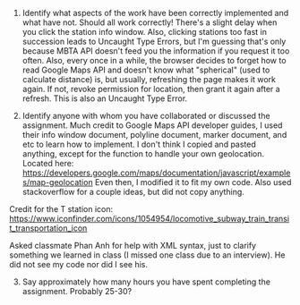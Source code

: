 1. Identify what aspects of the work have been correctly implemented and what have not.
Should all work correctly! There's a slight delay when you click the station info window. Also, clicking stations too fast in succession leads to Uncaught Type Errors, but I'm guessing that's only because MBTA API doesn't feed you the information if you request it too often.  Also, every once in a while, the browser decides to forget how to read Google Maps API and doesn't know what "spherical" (used to calculate distance) is, but usually, refreshing the page makes it work again. If not, revoke permission for location, then grant it again after a refresh. This is also an Uncaught Type Error.

2. Identify anyone with whom you have collaborated or discussed the assignment.
Much credit to Google Maps API developer guides, I used their info window document, polyline document, marker document, and etc to learn how to implement. I don't think I copied and pasted anything, except for the function to handle your own geolocation. Located here: https://developers.google.com/maps/documentation/javascript/examples/map-geolocation
Even then, I modified it to fit my own code. Also used stackoverflow for a couple ideas, but did not copy anything.

Credit for the T station icon: https://www.iconfinder.com/icons/1054954/locomotive_subway_train_transit_transportation_icon

Asked classmate Phan Anh for help with XML syntax, just to clarify something we learned in class (I missed one class due to an interview). He did not see my code nor did I see his.

3. Say approximately how many hours you have spent completing the assignment.
Probably 25-30?

